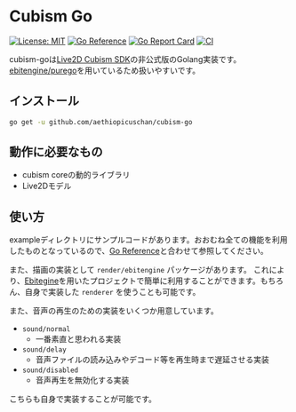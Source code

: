 # Cubism Go

[![License: MIT](https://img.shields.io/badge/License-MIT-brightgreen?style=flat-square)](/LICENSE)
[![Go Reference](https://pkg.go.dev/badge/github.com/aethiopicuschan/cubism-go.svg)](https://pkg.go.dev/github.com/aethiopicuschan/cubism-go)
[![Go Report Card](https://goreportcard.com/badge/github.com/aethiopicuschan/cubism-go?branch=main)](https://goreportcard.com/report/github.com/aethiopicuschan/cubism-go)
[![CI](https://github.com/aethiopicuschan/cubism-go/actions/workflows/ci.yaml/badge.svg)](https://github.com/aethiopicuschan/cubism-go/actions/workflows/ci.yaml)

cubism-goは[Live2D Cubism SDK](https://www.live2d.com/sdk/about/)の非公式版のGolang実装です。[ebitengine/purego](https://github.com/ebitengine/purego)を用いているため扱いやすいです。

## インストール

```bash
go get -u github.com/aethiopicuschan/cubism-go
```

## 動作に必要なもの

- cubism coreの動的ライブラリ
- Live2Dモデル

## 使い方

exampleディレクトリにサンプルコードがあります。おおむね全ての機能を利用したものとなっているので、[Go Reference](https://pkg.go.dev/github.com/aethiopicuschan/cubism-go)と合わせて参照してください。

また、描画の実装として `render/ebitengine` パッケージがあります。
これにより、[Ebitegine](https://ebitengine.org/)を用いたプロジェクトで簡単に利用することができます。もちろん、自身で実装した `renderer` を使うことも可能です。

また、音声の再生のための実装をいくつか用意しています。

- `sound/normal`
  - 一番素直と思われる実装
- `sound/delay`
  - 音声ファイルの読み込みやデコード等を再生時まで遅延させる実装
- `sound/disabled`
  - 音声再生を無効化する実装

こちらも自身で実装することが可能です。
